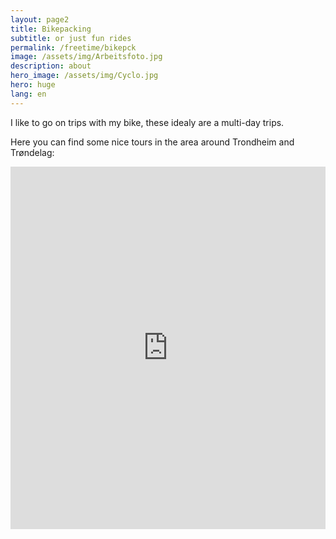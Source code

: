 ```yaml
---
layout: page2
title: Bikepacking
subtitle: or just fun rides
permalink: /freetime/bikepck
image: /assets/img/Arbeitsfoto.jpg
description: about
hero_image: /assets/img/Cyclo.jpg
hero: huge
lang: en
---
```

I like to go on trips with my bike, these idealy are a multi-day trips.

Here you can find some nice tours in the area around Trondheim and Trøndelag:
<iframe src="https://www.komoot.de/user/1772003613430/embed?planned_tours=1" width="100%" height="580" frameborder="0" scrolling="no"></iframe>